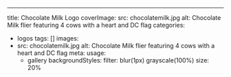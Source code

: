 ---
title: Chocolate Milk Logo
coverImage:
  src: chocolatemilk.jpg
  alt: Chocolate Milk flier featuring 4 cows with a heart and DC flag
categories:
- logos
tags: []
images:
- src: chocolatemilk.jpg
  alt: Chocolate Milk flier featuring 4 cows with a heart and DC flag
  meta:
    usage:
    - gallery
    backgroundStyles:
      filter: blur(1px) grayscale(100%)
      size: 20%